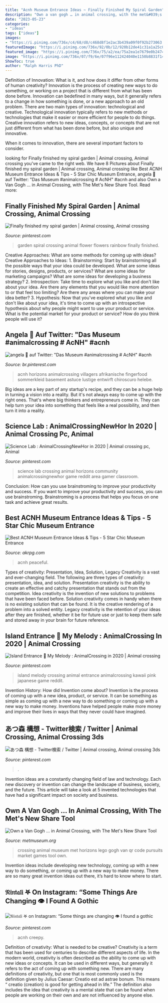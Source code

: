 ```yaml
---
title: "Acnh Museum Entrance Ideas ~ Finally Finished My Spiral Garden"
description: "Own a van gogh … in animal crossing, with the met&#039;s new share tool"
date: "2023-05-23"
categories:
- "ideas"
tags: ["ideas"]
images:
- "https://i.pinimg.com/736x/c4/68/d8/c468d8f1e2ac3b439a09f0f92b273063.jpg"
featuredImage: "https://i.pinimg.com/736x/92/0b/12/920b12de41c31a1a25c023d0b9ea3ec4.jpg"
featured_image: "https://i.pinimg.com/736x/75/a2/ea/75a2ea1e7679e0b24744add4b433a21c.jpg"
image: "https://i.pinimg.com/736x/07/f9/6e/07f96e112424040e1150b8831f14c6d9.jpg"
ShowToc: true
author: "Ralph Harris PhD"
---
```



Definition of Innovation: What is it, and how does it differ from other forms of human creativity?
Innovation is the process of creating new ways to do something, or working on a project that is different from what has been done before. Innovation can bedefined in many ways, but it generally refers to a change in how something is done, or a new approach to an old problem. 
There are two main types of innovation: technological and creative. Technological innovation typically refers to new methods or technologies that make it easier or more efficient for people to do things. Creative innovation refers to new ideas, concepts, or concepts that are not just different from what has been done before, but also unique and innovative. 

When it comes to innovation, there are several important factors to consider.

	

		
looking for Finally finished my spiral garden | Animal crossing, Animal crossing you've came to the right web. We have 8 Pictures about Finally finished my spiral garden | Animal crossing, Animal crossing like Best ACNH Museum Entrance Ideas &amp; Tips - 5 Star Chic Museum Entrance, angela 💮 auf Twitter: &quot;Das Museum #animalcrossing # AcNH&quot; #acnh and also Own a Van Gogh … in Animal Crossing, with The Met&#039;s New Share Tool. Read more:
		
    
## Finally Finished My Spiral Garden | Animal Crossing, Animal Crossing

<img loading=lazy src="https://i.pinimg.com/736x/92/0b/12/920b12de41c31a1a25c023d0b9ea3ec4.jpg" onerror="this.onerror=null;this.src='https://tse4.mm.bing.net/th?id=OIP.pyTGIDUSZjOJih7SA9Pi0wHaEL&amp;pid=15.1';" alt="Finally finished my spiral garden | Animal crossing, Animal crossing">

_Source: pinterest.com_

>garden spiral crossing animal flower flowers rainbow finally finished. 

	

Creative Approaches: What are some methods for coming up with ideas?
Creative Approaches to Ideas: 1. Brainstorming: Start by brainstorming all the possible ways that your idea could be developed. What are some ideas for stories, designs, products, or services? What are some ideas for marketing campaigns? What are some ideas for developing a business strategy? 2. Introspection: Take time to explore what you like and don't like about your idea. Are there any elements that you would like more attention to or that feel too limiting? Are there any areas where you can make your idea better? 3. Hypothesis: Now that you've explored what you like and don't like about your idea, it's time to come up with an introspective hypothesis about why people might want to use your product or service. What is the potential market for your product or service? How do you think people will use it? 
    
## Angela 💮 Auf Twitter: &quot;Das Museum #animalcrossing # AcNH&quot; #acnh

<img loading=lazy src="https://i.pinimg.com/736x/50/de/60/50de60a2196080d245a6f632016f93a2.jpg" onerror="this.onerror=null;this.src='https://tse3.mm.bing.net/th?id=OIP.5QpJ4uLA1MYDcFktA8eBaQHaEK&amp;pid=15.1';" alt="angela 💮 auf Twitter: &quot;Das Museum #animalcrossing # AcNH&quot; #acnh">

_Source: br.pinterest.com_

>acnh horizons animalcrossing villagers afrikanische fingerfood sommerkleid basement astuce lustige entwirft chiroscuro helebe. 

	

Big ideas are a key part of any startup's recipe, and they can be a huge help in turning a vision into a reality. But it's not always easy to come up with the right ones. That's where big thinkers and entrepreneurs come in. They can help turn your idea into something that feels like a real possibility, and then turn it into a reality.

    
## Science Lab : AnimalCrossingNewHor In 2020 | Animal Crossing Pc, Animal

<img loading=lazy src="https://i.pinimg.com/736x/c4/68/d8/c468d8f1e2ac3b439a09f0f92b273063.jpg" onerror="this.onerror=null;this.src='https://tse1.mm.bing.net/th?id=OIP._i31zfdpgGhXCuFOORoIGQHaEK&amp;pid=15.1';" alt="Science Lab : AnimalCrossingNewHor in 2020 | Animal crossing pc, Animal">

_Source: pinterest.com_

>science lab crossing animal horizons community animalcrossingnewhor game reddit area gamer classroom. 

	

Conclusion: How can you use brainstroming to improve your productivity and success.
If you want to improve your productivity and success, you can use brainstroming. Brainstroming is a process that helps you focus on one task and achieve great results.

    
## Best ACNH Museum Entrance Ideas &amp; Tips - 5 Star Chic Museum Entrance

<img loading=lazy src="https://www.akrpg.com/upload/20201113/6374086289552000825557765.png" onerror="this.onerror=null;this.src='https://tse1.mm.bing.net/th?id=OIP.gm3Xnm6bKGNM_YXgVWbmEwHaEW&amp;pid=15.1';" alt="Best ACNH Museum Entrance Ideas &amp; Tips - 5 Star Chic Museum Entrance">

_Source: akrpg.com_

>acnh peaceful. 

	

Types of creativity: Presentation, Idea, Solution, Legacy
Creativity is a vast and ever-changing field. The following are three types of creativity: presentation, idea, and solution. Presentation creativity is the ability to create an effective and catchy presentation that stands out from the competition. Idea creativity is the invention of new solutions to problems that have been faced before. Solution creativity comes in handy when there is no existing solution that can be found. It is the creative rendering of a problem into a solved entity. Legacy creativity is the retention of your ideas after they are finished, whether it be for future use or just to keep them safe and stored away in your brain for future reference.

    
## Island Entrance 🐰 My Melody : AnimalCrossing In 2020 | Animal Crossing

<img loading=lazy src="https://i.pinimg.com/736x/75/a2/ea/75a2ea1e7679e0b24744add4b433a21c.jpg" onerror="this.onerror=null;this.src='https://tse3.mm.bing.net/th?id=OIP.us8Aur4qVKT3_-p9U-pD_QHaEK&amp;pid=15.1';" alt="Island Entrance 🐰 My Melody : AnimalCrossing in 2020 | Animal crossing">

_Source: pinterest.com_

>island melody crossing animal entrance animalcrossing kawaii pink japanese game reddit. 

	

Invention History: How did Invention come about?
Invention is the process of coming up with a new idea, product, or service. It can be something as simple as coming up with a new way to do something or coming up with a new way to make money. Inventions have helped people make more money and improve their lives in ways that they never could have imagined.

    
## あつ森 構想 - Twitter検索 / Twitter | Animal Crossing, Animal Crossing 3ds

<img loading=lazy src="https://i.pinimg.com/736x/07/f9/6e/07f96e112424040e1150b8831f14c6d9.jpg" onerror="this.onerror=null;this.src='https://tse3.mm.bing.net/th?id=OIP.VeUJ9grxnfpPz1riYyG47gHaFP&amp;pid=15.1';" alt="あつ森 構想 - Twitter検索 / Twitter | Animal crossing, Animal crossing 3ds">

_Source: pinterest.com_

>. 

	

Invention ideas are a constantly changing field of law and technology. Each new discovery or invention can change the landscape of business, society, and the future. This article will take a look at 5 invented technologies that have had a significant impact on society and business.

    
## Own A Van Gogh … In Animal Crossing, With The Met&#039;s New Share Tool

<img loading=lazy src="http://www.metmuseum.org/-/media/images/blogs/collection-insights/2020/2020_4/animal-crossing/animal-crossing-new-horizons_1l.jpg?la=en" onerror="this.onerror=null;this.src='https://tse2.mm.bing.net/th?id=OIP.3pERPuaz3Cy0OP5eL1wA_QHaE7&amp;pid=15.1';" alt="Own a Van Gogh … in Animal Crossing, with The Met&#039;s New Share Tool">

_Source: metmuseum.org_

>crossing animal museum met horizons lego gogh van qr code pursuits market games tool own. 

	

Invention ideas include developing new technology, coming up with a new way to do something, or coming up with a new way to make money. There are so many great invention ideas out there, it’s hard to know where to start.

    
## 𝔑𝔦𝔫𝔱𝔞𝔩𝔦 𖤐 On Instagram: “Some Things Are Changing 👁 I Found A Gothic

<img loading=lazy src="https://i.pinimg.com/736x/ce/c2/30/cec230033e87e7b3e92a44baec29ba95.jpg" onerror="this.onerror=null;this.src='https://tse4.mm.bing.net/th?id=OIP.qJJ5kPRD5NLPKCObJt-4GwHaE0&amp;pid=15.1';" alt="𝔑𝔦𝔫𝔱𝔞𝔩𝔦 𖤐 on Instagram: “Some things are changing 👁 I found a gothic">

_Source: pinterest.com_

>acnh creepy. 

	

Definition of creativity: What is needed to be creative?
Creativity is a term that has been used for centuries to describe different aspects of life. In the modern world, creativity is often described as the ability to come up with new ideas or concepts. It can be used in different ways, but generally it refers to the act of coming up with something new. There are many definitions of creativity, but one that is most commonly used is the definition given by Julius Caesar: Creatio est ad astrae bonum. This means “ creatio (creation) is good for getting ahead in life.” The definition also includes the idea that creativity is a mental state that can be found when people are working on their own and are not influenced by anyone else.

